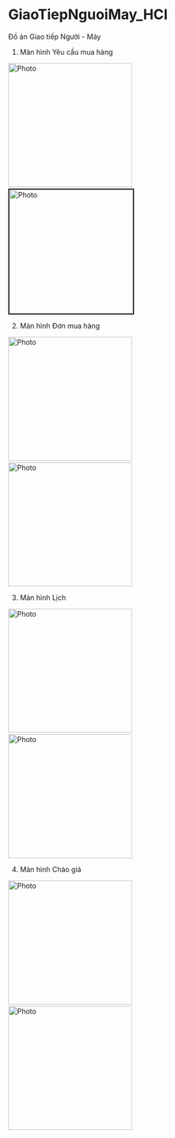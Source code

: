 # GiaoTiepNguoiMay_HCI
 Đồ án Giao tiếp Người - Máy
 
 1. Màn hình Yêu cầu mua hàng
 
<img src="https://user-images.githubusercontent.com/51352139/108974274-e18ae100-76b7-11eb-99ce-373ac75f658d.jpg" alt="Photo" width="250" /> &nbsp;&nbsp;&nbsp;&nbsp; <img src="https://user-images.githubusercontent.com/51352139/108974798-64ac3700-76b8-11eb-95f6-a11efa14fe40.jpg" alt="Photo" width="250" border="2" />



2. Màn hình Đơn mua hàng

<img src="https://user-images.githubusercontent.com/51352139/108971657-1ba6b380-76b5-11eb-9f74-995cb666ebec.jpg" alt="Photo" width="250" /> &nbsp;&nbsp;&nbsp;&nbsp; <img src="https://user-images.githubusercontent.com/51352139/108971655-1ba6b380-76b5-11eb-9af7-90e289ce50cf.jpg" alt="Photo" width="250" />



3. Màn hình Lịch

<img src="https://user-images.githubusercontent.com/51352139/108971651-1a758680-76b5-11eb-99c2-c44fb100f74b.jpg" alt="Photo" width="250" /> &nbsp;&nbsp;&nbsp;&nbsp; <img src="https://user-images.githubusercontent.com/51352139/108971649-1a758680-76b5-11eb-8763-3ff8e4d7c345.jpg" alt="Photo" width="250" />



4. Màn hình Chào giá

<img src="https://user-images.githubusercontent.com/51352139/108971644-19dcf000-76b5-11eb-91e9-746f8062dbaa.jpg" alt="Photo" width="250" /> &nbsp;&nbsp;&nbsp;&nbsp; <img src="https://user-images.githubusercontent.com/51352139/108971639-18132c80-76b5-11eb-8eb5-95fe699f1e5a.jpg" alt="Photo" width="250" />


